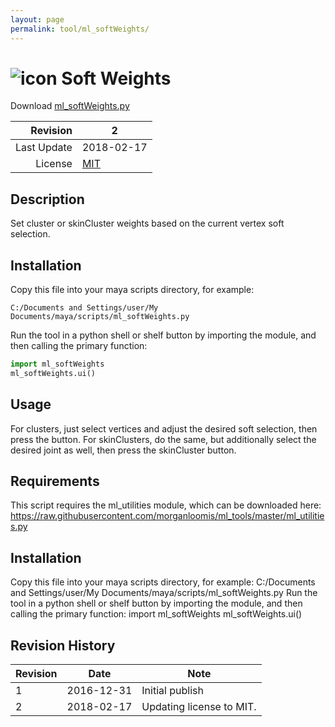 ```yaml
---
layout: page
permalink: tool/ml_softWeights/
---
```


# ![icon](https://raw.githubusercontent.com/morganloomis/ml_tools/master/icons//ml_softWeights.png) Soft Weights
Download [ml_softWeights.py](https://raw.githubusercontent.com/morganloomis/ml_tools/master/ml_softWeights.py)

| Revision | 2 |
|---:|---|
| Last Update | 2018-02-17 |
| License | [MIT](https://opensource.org/licenses/MIT) |

## Description

 Set cluster or skinCluster weights based on the current vertex soft selection. 

## Installation

Copy this file into your maya scripts directory, for example:

`C:/Documents and Settings/user/My Documents/maya/scripts/ml_softWeights.py`

Run the tool in a python shell or shelf button by importing the module, 
and then calling the primary function:

```python
import ml_softWeights
ml_softWeights.ui()
```

## Usage

 For clusters, just select vertices and adjust the desired soft selection, then press the button. For skinClusters, do the same, but additionally select the desired joint as well, then press the skinCluster button. 

## Requirements

 This script requires the ml_utilities module, which can be downloaded here: https://raw.githubusercontent.com/morganloomis/ml_tools/master/ml_utilities.py 

## Installation

 Copy this file into your maya scripts directory, for example: C:/Documents and Settings/user/My Documents/maya/scripts/ml_softWeights.py Run the tool in a python shell or shelf button by importing the module, and then calling the primary function: import ml_softWeights ml_softWeights.ui() 

## Revision History

| Revision | Date | Note|
|---|---|---|
|1|2016-12-31|Initial publish|
|2|2018-02-17|Updating license to MIT.|
